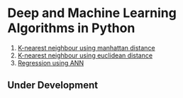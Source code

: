 # Deep and Machine Learning Algorithms in Python



1. [K-nearest neighbour using manhattan distance](/classifiers/nearest_neighbours.py)
2. [K-nearest neighbour using euclidean distance](/classifiers/k_nearest_l2.py)
3. [Regression using ANN](/ann/)

## Under Development
